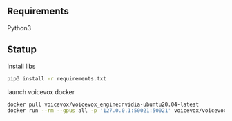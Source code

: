 
## Requirements
Python3

## Statup
Install libs
```bash
pip3 install -r requirements.txt
```

launch voicevox docker  
```bash
docker pull voicevox/voicevox_engine:nvidia-ubuntu20.04-latest
docker run --rm --gpus all -p '127.0.0.1:50021:50021' voicevox/voicevox_engine:nvidia-ubuntu20.04-latest
```
